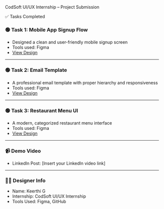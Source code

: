 CodSoft UI/UX Internship – Project Submission

 ✅ Tasks Completed

### 🟢 Task 1: Mobile App Signup Flow
- Designed a clean and user-friendly mobile signup screen
- Tools used: Figma
- [View Design](PASTE_YOUR_FIGMA_LINK)

---

### 🟢 Task 2: Email Template
- A professional email template with proper hierarchy and responsiveness
- Tools used: Figma
- [View Design](PASTE_YOUR_FIGMA_LINK)

---

### 🟢 Task 3: Restaurant Menu UI
- A modern, categorized restaurant menu interface
- Tools used: Figma
- [View Design](PASTE_YOUR_FIGMA_LINK)

---

### 📹 Demo Video
- LinkedIn Post: [Insert your LinkedIn video link]

---

### 👩‍🎓 Designer Info
- Name: Keerthi G
- Internship: CodSoft UI/UX Internship
- Tools Used: Figma, GitHub
